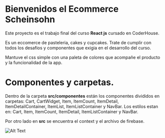 
# Bienvenidos el Ecommerce Scheinsohn

Este proyecto es el trabajo final del curso **React js** cursado en CoderHouse. 

Es un eccomerce de pasteleria, cakes y cupcakes. Trate de cumplir con todos los desafios y componentes que exigia en el desarrollo del curso. 

Mantuve el css simple con una paleta de colores que acompañe el producto y la funcionalidad de la app.


# Componentes y carpetas.

Dentro de la carpeta **src/componentes** están los componentes divididos en carpetas: Cart, CartWidget, Item, ItemCount, ItemDetail, ItemDetailContainer, ItemList, ItemListContainer y NavBar. Los estilos estan en: Cart, Item, ItemCount, ItemDetail, ItemListContainer y NavBar.

Por otro lado en **src** se encuentra el context y el archivo de firebase.




![Alt Text](https://drive.google.com/file/d/1uhJRniJ6jesQjB-J_Aw0yJ-9K3sitlDF/view?usp=sharing)
